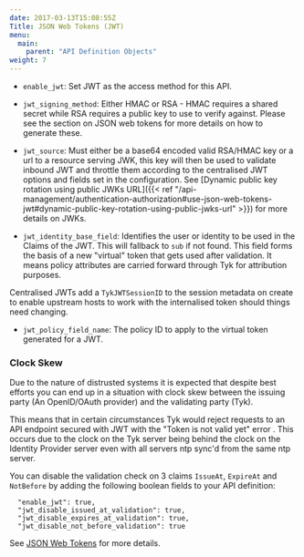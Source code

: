 ```yaml
---
date: 2017-03-13T15:08:55Z
Title: JSON Web Tokens (JWT)
menu:
  main:
    parent: "API Definition Objects"
weight: 7
---
```


* `enable_jwt`: Set JWT as the access method for this API.

* `jwt_signing_method`: Either HMAC or RSA - HMAC requires a shared secret while RSA requires a public key to use to verify against. Please see the section on JSON web tokens for more details on how to generate these.

* `jwt_source`: Must either be a base64 encoded valid RSA/HMAC key or a url to a resource serving JWK, this key will then be used to validate inbound JWT and throttle them according to the centralised JWT options and fields set in the configuration. See [Dynamic public key rotation using public JWKs URL]({{< ref "/api-management/authentication-authorization#use-json-web-tokens-jwt#dynamic-public-key-rotation-using-public-jwks-url" >}}) for more details on JWKs.

* `jwt_identity_base_field`: Identifies the user or identity to be used in the Claims of the JWT. This will fallback to `sub` if not found. This field forms the basis of a new "virtual" token that gets used after validation. It means policy attributes are carried forward through Tyk for attribution purposes.
    
Centralised JWTs add a `TykJWTSessionID` to the session metadata on create to enable upstream hosts to work with the internalised token should things need changing.

* `jwt_policy_field_name`: The policy ID to apply to the virtual token generated for a JWT.

### Clock Skew

Due to the nature of distrusted systems it is expected that despite best efforts you can end up in a situation with clock skew between the issuing party (An OpenID/OAuth provider) and the validating party (Tyk).  

This means that in certain circumstances Tyk would reject requests to an API endpoint secured with JWT with the "Token is not valid yet" error . This occurs due to the clock on the Tyk server being behind the clock on the Identity Provider server even with all servers ntp sync'd from the same ntp server.

You can disable the validation check on 3 claims `IssueAt`, `ExpireAt` and `NotBefore` by adding the following boolean fields to your API definition:

```{.copyWrapper}
  "enable_jwt": true,
  "jwt_disable_issued_at_validation": true,
  "jwt_disable_expires_at_validation": true,
  "jwt_disable_not_before_validation": true
```

See [JSON Web Tokens](docs//api-management/authentication-authorization#use-json-web-tokens-jwt/) for more details.
